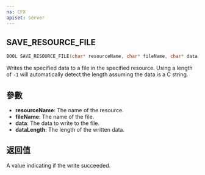 ```yaml
---
ns: CFX
apiset: server
---
```

## SAVE_RESOURCE_FILE

```c
BOOL SAVE_RESOURCE_FILE(char* resourceName, char* fileName, char* data, int dataLength);
```

Writes the specified data to a file in the specified resource.
Using a length of `-1` will automatically detect the length assuming the data is a C string.

## 參數
* **resourceName**: The name of the resource.
* **fileName**: The name of the file.
* **data**: The data to write to the file.
* **dataLength**: The length of the written data.

## 返回值
A value indicating if the write succeeded.
